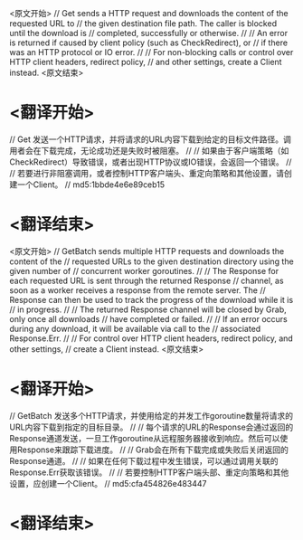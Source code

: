 
<原文开始>
// Get sends a HTTP request and downloads the content of the requested URL to
// the given destination file path. The caller is blocked until the download is
// completed, successfully or otherwise.
//
// An error is returned if caused by client policy (such as CheckRedirect), or
// if there was an HTTP protocol or IO error.
//
// For non-blocking calls or control over HTTP client headers, redirect policy,
// and other settings, create a Client instead.
<原文结束>

# <翻译开始>
// Get 发送一个HTTP请求，并将请求的URL内容下载到给定的目标文件路径。调用者会在下载完成，无论成功还是失败时被阻塞。
// 
// 如果由于客户端策略（如CheckRedirect）导致错误，或者出现HTTP协议或IO错误，会返回一个错误。
// 
// 若要进行非阻塞调用，或者控制HTTP客户端头、重定向策略和其他设置，请创建一个Client。
// md5:1bbde4e6e89ceb15
# <翻译结束>


<原文开始>
// GetBatch sends multiple HTTP requests and downloads the content of the
// requested URLs to the given destination directory using the given number of
// concurrent worker goroutines.
//
// The Response for each requested URL is sent through the returned Response
// channel, as soon as a worker receives a response from the remote server. The
// Response can then be used to track the progress of the download while it is
// in progress.
//
// The returned Response channel will be closed by Grab, only once all downloads
// have completed or failed.
//
// If an error occurs during any download, it will be available via call to the
// associated Response.Err.
//
// For control over HTTP client headers, redirect policy, and other settings,
// create a Client instead.
<原文结束>

# <翻译开始>
// GetBatch 发送多个HTTP请求，并使用给定的并发工作goroutine数量将请求的URL内容下载到指定的目标目录。
//
// 每个请求的URL的Response会通过返回的Response通道发送，一旦工作goroutine从远程服务器接收到响应。然后可以使用Response来跟踪下载进度。
//
// Grab会在所有下载完成或失败后关闭返回的Response通道。
//
// 如果在任何下载过程中发生错误，可以通过调用关联的Response.Err获取该错误。
//
// 若要控制HTTP客户端头部、重定向策略和其他设置，应创建一个Client。
// md5:cfa454826e483447
# <翻译结束>

